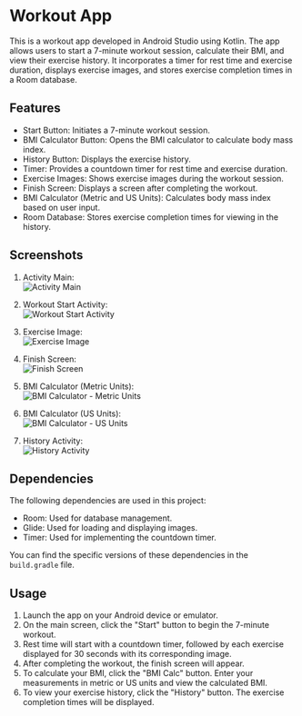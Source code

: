 # Workout App

This is a workout app developed in Android Studio using Kotlin. The app allows users to start a 7-minute workout session, calculate their BMI, and view their exercise history. It incorporates a timer for rest time and exercise duration, displays exercise images, and stores exercise completion times in a Room database.

## Features

- Start Button: Initiates a 7-minute workout session.
- BMI Calculator Button: Opens the BMI calculator to calculate body mass index.
- History Button: Displays the exercise history.
- Timer: Provides a countdown timer for rest time and exercise duration.
- Exercise Images: Shows exercise images during the workout session.
- Finish Screen: Displays a screen after completing the workout.
- BMI Calculator (Metric and US Units): Calculates body mass index based on user input.
- Room Database: Stores exercise completion times for viewing in the history.

## Screenshots

1. Activity Main:  
   ![Activity Main](workoutApp1.png)

2. Workout Start Activity:  
   ![Workout Start Activity](workoutApp2.png)

3. Exercise Image:  
   ![Exercise Image](workoutApp3.png)

4. Finish Screen:  
   ![Finish Screen](workoutApp4.png)

5. BMI Calculator (Metric Units):  
   ![BMI Calculator - Metric Units](workoutApp5.png)

6. BMI Calculator (US Units):  
   ![BMI Calculator - US Units](workoutApp6.png)

7. History Activity:  
   ![History Activity](workoutApp7.png)


## Dependencies

The following dependencies are used in this project:

- Room: Used for database management.
- Glide: Used for loading and displaying images.
- Timer: Used for implementing the countdown timer.

You can find the specific versions of these dependencies in the `build.gradle` file.

## Usage

1. Launch the app on your Android device or emulator.
2. On the main screen, click the "Start" button to begin the 7-minute workout.
3. Rest time will start with a countdown timer, followed by each exercise displayed for 30 seconds with its corresponding image.
4. After completing the workout, the finish screen will appear.
5. To calculate your BMI, click the "BMI Calc" button. Enter your measurements in metric or US units and view the calculated BMI.
6. To view your exercise history, click the "History" button. The exercise completion times will be displayed.

